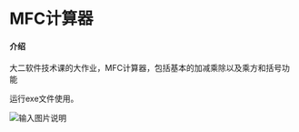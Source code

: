 # MFC计算器

#### 介绍
大二软件技术课的大作业，MFC计算器，包括基本的加减乘除以及乘方和括号功能

运行exe文件使用。

![输入图片说明](https://images.gitee.com/uploads/images/2022/0220/144856_12c264ae_5535641.png "屏幕截图.png")